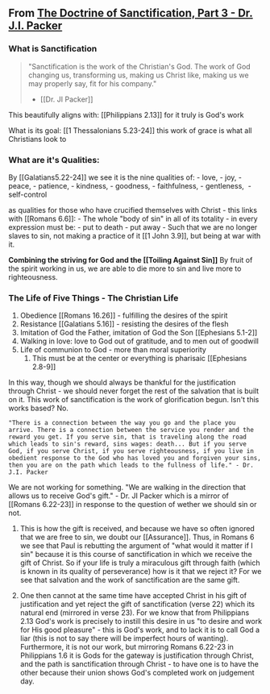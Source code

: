 ## From [The Doctrine of Sanctification, Part 3 - Dr. J.I. Packer](https://www.youtube.com/watch?v=ARICHzVqON4&t=1184s&ab_channel=DutchReformed%2778)

### What is Sanctification 
> "Sanctification is the work of the Christian's God. The work of God changing us, transforming us, making us Christ like, making us we may properly say, fit for his company."
> - [[Dr. JI Packer]]

This beautifully aligns with: [[Philippians 2.13]] for it truly is God's work

What is its goal: [[1 Thessalonians 5.23-24]] this work of grace is what all Christians look to

### What are it's Qualities:
By [[Galatians5.22-24]] we see it is the nine qualities of: 
	- love,
	- joy, 
	- peace, 
	- patience, 
	- kindness, 
	- goodness, 
	- faithfulness,
	- gentleness, 
	- self-control
	
as qualities for those who have crucified themselves with Christ - this links with [[Romans 6.6]]:
	- The whole "body of sin" in all of its totality - in every expression must be:
		- put to death
		- put away
	- Such that we are no longer slaves to sin, not making a practice of it [[1 John 3.9]], but being at war with it.

**Combining the striving for God and the [[Toiling Against Sin]]**
By fruit of the spirit working in us, we are able to die more to sin and live more to righteousness. 

### The Life of Five Things - The Christian Life 
1. Obedience [[Romans 16.26]] - fulfilling the desires of the spirit
2. Resistance [[Galatians 5.16]] - resisting the desires of the flesh
3. Imitation of God the Father, imitation of God the Son [[Ephesians 5.1-2]]
4. Walking in love: love to God out of gratitude, and to men out of goodwill
5. Life of communion to God - more than moral superiority
	1. This must be at the center or everything is pharisaic [[Ephesians 2.8-9]]

In this way, though we should always be thankful for the justification through Christ - we should never forget the rest of the salvation that is built on it. This work of sanctification is the work of glorification begun. 
	Isn't this works based? No. 
	
	"There is a connection between the way you go and the place you arrive. There is a connection between the service you render and the reward you get. If you serve sin, that is traveling along the road which leads to sin's reward, sins wages: death... But if you serve God, if you serve Christ, if you serve righteousness, if you live in obedient response to the God who has loved you and forgiven your sins, then you are on the path which leads to the fullness of life." - Dr. J.I. Packer

We are not working for something. "We are walking in the direction that allows us to receive God's gift." - Dr. JI Packer which is a mirror of [[Romans 6.22-23]] in response to the question of wether we should sin or not.
1. This is how the gift is received, and because we have so often ignored that we are free to sin, we doubt our [[Assurance]]. Thus, in Romans 6 we see that Paul is rebutting the argument of "what would it matter if I sin" because it is this course of sanctification in which we receive the gift of Christ. So if your life is truly a miraculous gift through faith (which is known in its quality of perseverance) how is it that we reject it? For we see that salvation and the work of sanctification are the same gift.

2. One then cannot at the same time have accepted Christ in his gift of justification and yet reject the gift of sanctification (verse 22) which its natural end (mirrored in verse 23). For we know that from Philippians 2.13 God's work is precisely to instill this desire in us "to desire and work for His good pleasure" - this is God's work, and to lack it is to call God a liar (this is not to say there will be imperfect hours of wanting). Furthermore, it is not our work, but mirroring Romans 6.22-23 in Philippians 1.6 it is Gods for the gateway is justification through Christ, and the path is sanctification through Christ - to have one is to have the other because their union shows God's completed work on judgement day.



